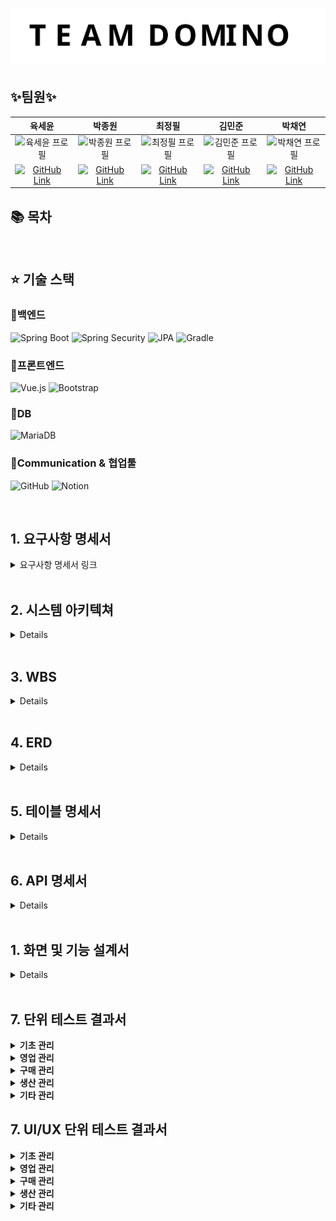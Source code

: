 # <img src="docs/팀 도미노.svg">


## ✨팀원✨
<table style="width:100%;">
  <thead>
    <tr align="center">
      <th>육세윤</th>
      <th>박종원</th>
      <th>최정필</th>
      <th>김민준</th>
      <th>박채연</th>
     </tr>
  </thead>
   <tbody>
    <tr align="center">
      <td>
       <img src="https://github.com/user-attachments/assets/71656f3f-172a-4e27-a88e-6b2b261c7423" height = "100px" width="100" alt="육세윤 프로필" />
      </td>
      <td>
       <img src="https://github.com/user-attachments/assets/2201edcb-bbbc-41f4-ab4d-08d4acce34db" height = "100px" width="100" alt="박종원 프로필" />
      </td>
      <td>
       <img src="https://github.com/user-attachments/assets/e2642af1-d3fe-49fe-a304-6dcad654577a" height = "100px" width="100" alt="최정필 프로필" />
      </td>
      <td>
       <img src="https://github.com/user-attachments/assets/b2131110-7c4f-4cd4-b298-dd647655b281" height = "100px" width="100" alt="김민준 프로필"/>
      </td>
      <td>
       <img src="https://github.com/user-attachments/assets/39542beb-298c-4dae-b2e9-d59b2c1e8b0a" height = "100px" width="100" alt="박채연 프로필" />
      </td>
      </tr>
    <tr align="center">
      <td>
        <a href="https://github.com/KorSwib" target="_blank">
        <img src="https://img.shields.io/badge/GitHub-Link-black?logo=github" alt="GitHub Link"/></a>
      </td>
      <td>
        <a href="https://github.com/IIIjong" target="_blank">
        <img src="https://img.shields.io/badge/GitHub-Link-black?logo=github" alt="GitHub Link"/></a>
      </td>
      <td>
        <a href="https://github.com/wjdvlf5456" target="_blank">
        <img src="https://img.shields.io/badge/GitHub-Link-black?logo=github" alt="GitHub Link"/></a>
      </td>
      <td>
        <a href="https://github.com/promandu" target="_blank">
        <img src="https://img.shields.io/badge/GitHub-Link-black?logo=github" alt="GitHub Link"/></a>
      </td>
      <td>
        <a href="https://github.com/pcochoco" target="_blank">
        <img src="https://img.shields.io/badge/GitHub-Link-black?logo=github" alt="GitHub Link"/></a>
      </td>
    </tr>
    </tbody>
</table>
         
## 📚 목차

<br>

## ⭐ 기술 스택
### 📌백엔드
![Spring Boot](https://img.shields.io/badge/Spring%20Boot-6DB33F?style=for-the-badge&logo=springboot&logoColor=white)
![Spring Security](https://img.shields.io/badge/Spring%20Security-6DB33F?style=for-the-badge&logo=springsecurity&logoColor=white)
![JPA](https://img.shields.io/badge/JPA-59666C?style=for-the-badge&logo=hibernate&logoColor=white)
![Gradle](https://img.shields.io/badge/Gradle-02303A?style=for-the-badge&logo=gradle&logoColor=white)

### 📌프론트엔드
![Vue.js](https://img.shields.io/badge/Vue.js-35495E?style=for-the-badge&logo=vuedotjs&logoColor=4FC08D)
![Bootstrap](https://img.shields.io/badge/Bootstrap-7952B3?style=for-the-badge&logo=bootstrap&logoColor=white)

### 📌DB
![MariaDB](https://img.shields.io/badge/MariaDB-003545?style=for-the-badge&logo=mariadb&logoColor=white)

### 📌Communication & 협업툴
![GitHub](https://img.shields.io/badge/GitHub-181717?style=for-the-badge&logo=github&logoColor=white)
![Notion](https://img.shields.io/badge/Notion-000000?style=for-the-badge&logo=notion&logoColor=white)


<br>

## <a id="requirements"></a>1. 요구사항 명세서

<details>
<summary>요구사항 명세서 링크</summary>
<div markdown="1">
 <a href="https://docs.google.com/spreadsheets/d/1atr55TXd0Bk1su-PHP-4pP_yuwYqgyo55p04q3iMQh0/edit?gid=726808703#gid=726808703">요구사항 명세서</a>
</div>
</details>
<br>

## <a id="requirements"></a>2. 시스템 아키텍쳐
 <details>
<img width="1178" height="768" alt="SMERP 시스템 아키텍쳐" src="https://github.com/user-attachments/assets/8c160043-afd2-4dea-b7e5-d4b686c87acd" />
</div>
</details>
<br>

## <a id="requirements"></a>3. WBS
 <details>

</div>
</details>
<br>

## <a id="requirements"></a>4. ERD
 <details>
  <a href="https://www.erdcloud.com/d/7BswmMbtjRa2rshiZ">ERD</a>
<img width="6040" height="2442" alt="Domino_ERD_보고용" src="https://github.com/user-attachments/assets/e8d5452c-3c64-4eee-a72a-9e2ad7f638bf" />

</div>
</details>
<br>

## <a id="requirements"></a>5. 테이블 명세서
<details>
 <a href="https://docs.google.com/spreadsheets/d/1atr55TXd0Bk1su-PHP-4pP_yuwYqgyo55p04q3iMQh0/edit?gid=421782869#gid=421782869">테이블 명세서</a>

</div>
</details>
<br>

## <a id="requirements"></a>6. API 명세서
<details>
 <a href="https://abalone-poppyseed-018.notion.site/254819b5e8c6813795d1ffae47426f4b?v=254819b5e8c6814baf53000c647a6bf3">API 명세서</a>

</div>
</details>
<br>

## <a id="requirements"></a>1. 화면 및 기능 설계서
<details>
 <a href="https://www.figma.com/design/ExNHg393ExldbNN0TACTIc/Project-SMERP?node-id=0-1&t=4y6ryU68AoMk8w1V-1">화면 및 기능 설계서</a>
</div>
</details>
<br>

## <a id="requirements"></a>7. 단위 테스트 결과서
<details>
  <summary><b>기초 관리</b></summary>
</details>

<details>
    <summary><b>영업 관리</b></summary>
  <br>
  <b>📌 주문 등록</b> 
  <br>
  <img width="800" height="725" alt="POST주문등록" src="https://github.com/user-attachments/assets/7236b1fa-8259-4ffb-af5a-8f9fdff24394" />
  <br>
  <hr>
  
  <b>📌 주문 목록 조회</b>
  <br>
  <img width="800" height="757" alt="GET주문 조회" src="https://github.com/user-attachments/assets/42133387-c574-4ef1-942c-5dba230561c1" />
  <br>
  <hr>

  <b>📌 주문 상세 조회</b> 
  <br>
  <img width="800" height="817" alt="GET주문 상세 조회" src="https://github.com/user-attachments/assets/65c8f3d7-3871-4e1a-b118-27fafef1a7bc" />
  <br>
  <hr>

  <b>📌 주문 변경</b> 
  <br>
  <img width="800" height="584" alt="PATCH주문 변경" src="https://github.com/user-attachments/assets/a9c62c3c-2299-4b8b-acb0-2a2dec27c7eb" />
  <br>
  <hr>

  <b>📌 주문 삭제</b> 
  <br>
  <img width="800" height="500" alt="DELETE주문 삭제" src="https://github.com/user-attachments/assets/9c667502-8867-498e-8594-8bf6c69c57e4" />
  <br>
  <hr>
  
  <b>📌 주문 현황 조회</b> 
  <br>
  <img width="798" height="814" alt="PATCH주문 현황 조회" src="https://github.com/user-attachments/assets/f7b3142c-a3ce-4951-924c-0d7bdabccfaf" />
  <br>
  <hr>

  <b>📌 판매 수정</b> 
  <br>
  <img width="800" height="400" alt="POST판매 등록" src="https://github.com/user-attachments/assets/3a8d9eb1-b0c4-4012-828a-7959e30c1d66" />
  <br>
  <hr>

  <b>📌 판매 목록 조회</b> 
  <br>
  <img width="800" height="817" alt="GET판매 조회" src="https://github.com/user-attachments/assets/619cdded-0448-46b3-a4c2-d8be6be6816c" />
  <br>
  <hr>

  <b>📌 판매 상세 조회</b> 
  <br>
  <img width="800" height="900" alt="GET판매 상세 조회" src="https://github.com/user-attachments/assets/26cf183a-987b-4abc-a78c-847849b37c63" />
  <br>
  <hr>

  <b>📌 판매 수정</b> 
  <br>
  <img width="800" height="400" alt="PATCH판매 수정" src="https://github.com/user-attachments/assets/18297cb7-4b6d-4b20-bd9b-6fd55abfe33f" />
  <br>
  <hr>

  <b>📌 판매 현황</b> 
  <br>
  <img width="800" height="900" alt="GET 판매 현황 조회" src="https://github.com/user-attachments/assets/ff2e10a0-3d4b-41db-a9c2-aab202f0f769" />
  <br>
  <hr>

  <b>📌 반품 등록</b> 
  <br>
  <img width="800" height="470" alt="POST반품 등록" src="https://github.com/user-attachments/assets/eb186b47-cdaf-4b1b-9fb8-0879ef9c9877" />
  <br>
  <hr>  

  <b>📌 반품 현황</b> 
  <br>
  <img width="800" height="819" alt="GET반품 현황 조회" src="https://github.com/user-attachments/assets/14144d88-6b07-4358-a65e-d5b0060a59da" />
  <br>
  <hr>
</details>

<details>
  <summary><b>구매 관리</b></summary>
  <br>
  <b>📌 구매 요청 등록</b> 
  <br>
  <img width="800" height="894" alt="POST구매요청" src="https://github.com/user-attachments/assets/424d3f7d-9231-413f-815c-53dc4c5e52bc" />
  <br>
  <hr>
  
  <b>📌 발주 등록</b>
  <br>
  <img width="800" height="904" alt="POST발주" src="https://github.com/user-attachments/assets/c8665cb2-ac8e-4414-811d-466e36cc0b16" />
  <br>
  <hr>

  <b>📌 구매 등록</b> 
  <br>
  <img width="800" height="895" alt="POST구매" src="https://github.com/user-attachments/assets/274d33fc-25c9-4f81-bf26-3ddd83e1f0ee" />
  <br>
  <hr>

  <b>📌 구매 목록 조회</b> 
  <br>
  <img width="800" height="899" alt="GET구매목록" src="https://github.com/user-attachments/assets/99625296-2f43-46e7-a2c9-4d29e758cd70" />
  <br>
  <hr>

  <b>📌 구매 상세 조회</b> 
  <br>
  <img width="800" height="783" alt="GET구매상세" src="https://github.com/user-attachments/assets/31ad80af-ba7a-4c5c-b7e5-d54f96becdcb" />
  <br>
  <hr>
  
  <b>📌 구매 현황 조회</b> 
  <br>
  <img width="800" height="902" alt="GET구매현황" src="https://github.com/user-attachments/assets/658aebcf-c157-4ddf-8555-14854c9d2626" />
  <br>
  <hr>

  <b>📌 구매 수정</b> 
  <br>
  <img width="800" height="901" alt="UPDATE구매" src="https://github.com/user-attachments/assets/1b6c3f17-bd6c-479b-b4a2-f376e20b97b7" />
  <br>
  <hr>

  <b>📌 구매 삭제</b> 
  <br>
  <img width="800" height="903" alt="DELETE구매" src="https://github.com/user-attachments/assets/a9e0c973-a116-43b9-93b4-fb3418d7beb5" />
  <br>
  <hr>
</details>

<details>
  <summary><b>생산 관리</b></summary>
  <b>📌 창고 등록</b> 
  <br>
  <img width="1198" height="767" alt="POST창고" src="https://github.com/user-attachments/assets/5accce24-edb6-4c73-ba9f-0921d30a6d67" />
  <br>
  <hr>
  
  <b>📌 창고 수정</b> 
  <br>
  <img width="1182" height="773" alt="UPDATE창고" src="https://github.com/user-attachments/assets/167087ed-322b-4a2b-8d40-b007eac8206d" />
  <br>
  <hr>

  <b>📌 창고 목록 조회</b> 
  <br>
  <img width="1131" height="771" alt="GET창고목록" src="https://github.com/user-attachments/assets/b37e57ab-adbb-4f89-ad30-ef44b088dcb4" />
  <br>
  <hr>

  <b>📌 창고 삭제</b> 
  <br>
  <img width="1145" height="580" alt="DELETE창고" src="https://github.com/user-attachments/assets/88fddbbb-b485-4333-b6e8-5633c5a152cb" />
  <br>
  <hr>
  
  <br>
  <b>📌 생산 계획 등록</b> 
  <br>
  <img width="1167" height="752" alt="POST생산계획" src="https://github.com/user-attachments/assets/ae59235e-2b06-4255-af87-5669d4fcf24d" />
  <br>
  <hr>
  
  <b>📌 생산 계획 수정</b>
  <br>
  <img width="1159" height="732" alt="UPDATE생산계획" src="https://github.com/user-attachments/assets/d572cc65-3eac-4d61-a074-00bc5ec743c4" />
  <br>
  <hr>

  <b>📌 생산 목록 조회</b> 
  <br>
  <img width="1144" height="786" alt="GET생산목록" src="https://github.com/user-attachments/assets/1093db84-113e-4e31-9b73-b1431aa05800" />
  <br>
  <hr>

  <b>📌 생산 계획 삭제</b> 
  <br>
  <img width="1161" height="794" alt="DELETE생산계획" src="https://github.com/user-attachments/assets/33566a89-8961-43d0-853f-8896040b37f0" />
  <br>
  <hr>

  <b>📌 작업 지시 등록</b> 
  <br>
  <img width="1158" height="781" alt="POST작업지시" src="https://github.com/user-attachments/assets/9b87e3aa-5412-4423-a6bd-ae13f5ed7045" />
  <br>
  <hr>
  
  <b>📌 작업 지시 수정</b> 
  <br>
  <img width="1156" height="771" alt="UPDATE작업지시" src="https://github.com/user-attachments/assets/c90879c0-a521-4033-96de-5fd557a785f7" />
  <br>
  <hr>

  <b>📌 작업 지시 목록 조회</b> 
  <br>
  <img width="1117" height="780" alt="GET작업지시목록" src="https://github.com/user-attachments/assets/4df43eed-373a-4e22-9a4a-22d8922b3cb3" />
  <br>
  <hr>

  <b>📌 작업 지시 삭제</b> 
  <br>
  <img width="1179" height="658" alt="DELETE작업지시" src="https://github.com/user-attachments/assets/41ef02a2-c08b-430f-97ad-ce8b50557c33" />
  <br>
  <hr>

  <b>📌 생산 실적 현황 조회</b> 
  <br>
  <img width="800" height="817" alt="GET판매 조회" src="https://github.com/user-attachments/assets/619cdded-0448-46b3-a4c2-d8be6be6816c" />
  <br>
  <hr>
</details>

<details>
  <summary><b>기타 관리</b></summary>
</details>



## <a id="requirements"></a>7. UI/UX 단위 테스트 결과서

<details>
  <summary><b>기초 관리</b></summary>
  <br>
  
  <b>📌 사용자 등록</b>
  ![사용자 등록](https://github.com/user-attachments/assets/cef73b0b-618a-49d8-81b0-75c50291e971)
  <br>

  <b>📌 사용자 목록, 상세 조회, 수정</b>
  ![사용자 목록조회, 상세조회, 수정](https://github.com/user-attachments/assets/f4fb1604-182d-4371-8591-947722f87459)
  <br>

  <b>📌 거래처 등록</b>
  ![거래처 등록](https://github.com/user-attachments/assets/077061f1-a7f8-4fb4-9224-573c76b4c44f)
  <br>

  <b>📌 거래처 목록, 상세 조회, 수정, 삭제</b>
  ![거래처 목록, 상세 조회, 수정, 삭제](https://github.com/user-attachments/assets/cb29ac8a-b392-4dbf-b93c-b19a441936e7)
  <br>

  <b>📌 창고 등록, 목록/상세 조회, 수정, 삭제</b>
  ![창고 등록, 목록상세 조회, 수정, 삭제](https://github.com/user-attachments/assets/6668e72a-44e0-4c5d-a092-8932529ca3b7)
  <br>

  <b>📌 품목 등록, 목록/상세 조회, 수정, 삭제</b>
  ![품목 등록 목록,상세 조회 수정 삭제](https://github.com/user-attachments/assets/2758f63e-30ef-4558-a2d7-d9a9d833a776)
  <br>
  
  
</details>

<details>
  <summary><b>영업 관리</b></summary>
  <br>
  
  <b>📌 주문 등록</b>
  ![주문 등록 (2)](https://github.com/user-attachments/assets/2fa9a9f4-7445-4714-bf6b-e3649080562f)
  <br>

  <b>📌 주문 상세 조회,수정</b>
  ![주문 상세 조회,수정](https://github.com/user-attachments/assets/b4ccf050-9104-4f20-826a-ca1ce6949eb7)
  <br>

  <b>📌 주문 삭제<b>
  ![주문 삭제](https://github.com/user-attachments/assets/58c2ac9a-d36e-4321-8f33-07e7c8612312)
  <br>

  <b>📌 판매 등록</b>
  ![판매 등록](https://github.com/user-attachments/assets/3ecfa5c9-29ca-4977-a48c-b2ea9d42f7f3)
  <br>

  <b>📌 판매 상세 조회, 수정</b>
  ![판매 상세 조회,수정](https://github.com/user-attachments/assets/b8de6fd1-8c15-4afa-a7c7-41957e1dffd8)
  <br>

  <b>📌 판매 목록,현황 조회</b>
  ![판매 목록,현황 조회](https://github.com/user-attachments/assets/6725782f-2c8b-4452-be32-dc19e5f514a9)
  <br>

  <b>📌 반품 등록<b>
  ![반품 현황](https://github.com/user-attachments/assets/dbacde11-7388-4579-88df-dcdc2f5a2b2d)
  <br>

  <b>📌 반품 현황 조회<b>
  ![반품 현황](https://github.com/user-attachments/assets/4d0826d8-b385-49f0-9eb3-5c69115c9ce1)
  <br>
</details>

<details>
  <summary><b>구매 관리</b></summary>
</details>

<details>
  <summary><b>생산 관리</b></summary>
  <br>

  <b>📌 생산 계획 등록, 목록/상세 조회, 수정, 삭제<b>
  ![생산 계획 등록 목록, 상세 조회 수정 삭제](https://github.com/user-attachments/assets/df7a0644-740c-4b0a-b387-c28c43c25846)
  <br>

  <B>📌 작업 지시 등록, 목록/상세 조회, 수정, 삭제<b>
  ![작업지시 등록 목록, 상세 조회 수정 삭제](https://github.com/user-attachments/assets/36154e7b-412d-4e98-9b36-62fb6b36bb33)
  <br>

  <b>📌 작업 지시 현황 조회, 엑셀 내보내기<b>
  ![작업 지시 현황 조회, 엑셀 내보내기](https://github.com/user-attachments/assets/25d95cd6-4ad4-4d2c-90e2-adb16af2c0f2)
  <br>
  
  <b>📌 로트 등록, 목록/상세 조회, 수정, 삭제<b>
  ![lot 등록 목록,상세 조회 수정 삭제](https://github.com/user-attachments/assets/aaa84eee-96a8-4231-9c0e-a56a62e61aaa)
  <br>
  
</details>

<details>
  <summary><b>기타 관리</b></summary>
</details>
